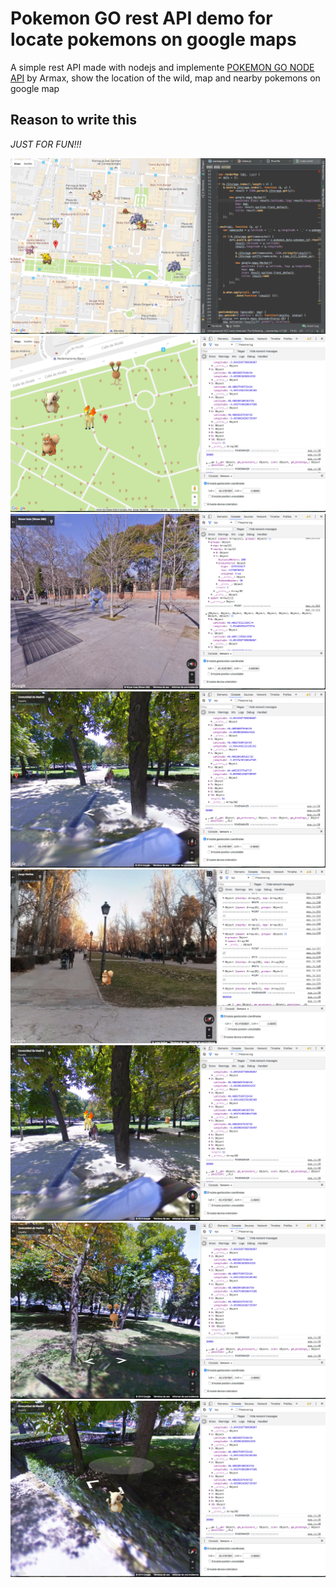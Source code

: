 # Pokemon GO rest API demo for locate pokemons on google maps

A simple rest API made with nodejs and implemente [POKEMON GO NODE API](https://github.com/Armax/Pokemon-GO-node-api) by Armax, show the location of the wild, map and nearby pokemons on google map

## Reason to write this
*JUST FOR FUN!!!*

![Code](https://github.com/chadsfatherlali/testpk/blob/master/src/statics/imgs/1.png "Code")
![Locations](https://github.com/chadsfatherlali/testpk/blob/master/src/statics/imgs/7.png "Locations")
![Locations](https://github.com/chadsfatherlali/testpk/blob/master/src/statics/imgs/3.png "Locations")
![Locations](https://github.com/chadsfatherlali/testpk/blob/master/src/statics/imgs/4.png "Locations")
![Locations](https://github.com/chadsfatherlali/testpk/blob/master/src/statics/imgs/5.png "Locations")
![Locations](https://github.com/chadsfatherlali/testpk/blob/master/src/statics/imgs/6.png "Locations")
![Locations](https://github.com/chadsfatherlali/testpk/blob/master/src/statics/imgs/8.png "Locations")
![Locations](https://github.com/chadsfatherlali/testpk/blob/master/src/statics/imgs/9.png "Locations")
